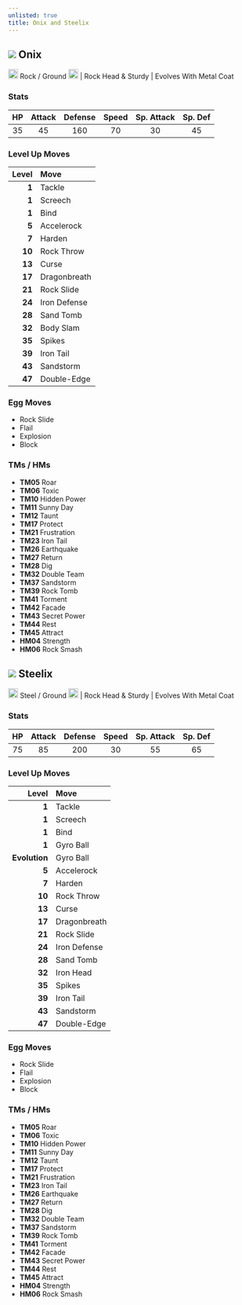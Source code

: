 ```yaml
---
unlisted: true
title: Onix and Steelix
---
```

## ![](https://serebii.net/emerald/pokemon/095.png) Onix
<img src="https://archives.bulbagarden.net/media/upload/thumb/1/11/Rock_icon_SwSh.png/64px-Rock_icon_SwSh.png" width="20px" height="20px"> Rock / Ground <img src="https://archives.bulbagarden.net/media/upload/thumb/2/27/Ground_icon_SwSh.png/64px-Ground_icon_SwSh.png" width="20px" height="20px"> | Rock Head & Sturdy | Evolves With Metal Coat

### Stats

| HP | Attack | Defense | Speed | Sp. Attack | Sp. Def |
|:---:|:---:|:---:|:---:|:---:|:---:|
| 35 | 45 | 160 | 70 | 30 | 45 |

### Level Up Moves

| Level | Move |
|---:|:---|
| **1** | Tackle |
| **1** | Screech |
| **1** | Bind |
| **5** | Accelerock |
| **7** | Harden |
| **10** | Rock Throw |
| **13** | Curse |
| **17** | Dragonbreath |
| **21** | Rock Slide |
| **24** | Iron Defense |
| **28** | Sand Tomb |
| **32** | Body Slam |
| **35** | Spikes |
| **39** | Iron Tail |
| **43** | Sandstorm |
| **47** | Double-Edge |

### Egg Moves
- Rock Slide
- Flail
- Explosion
- Block

### TMs / HMs
- **TM05** Roar
- **TM06** Toxic
- **TM10** Hidden Power
- **TM11** Sunny Day
- **TM12** Taunt
- **TM17** Protect
- **TM21** Frustration
- **TM23** Iron Tail
- **TM26** Earthquake
- **TM27** Return
- **TM28** Dig
- **TM32** Double Team
- **TM37** Sandstorm
- **TM39** Rock Tomb
- **TM41** Torment
- **TM42** Facade
- **TM43** Secret Power
- **TM44** Rest
- **TM45** Attract
- **HM04** Strength
- **HM06** Rock Smash

## ![](https://serebii.net/emerald/pokemon/208.png) Steelix
<img src="https://archives.bulbagarden.net/media/upload/thumb/0/09/Steel_icon_SwSh.png/64px-Steel_icon_SwSh.png" width="20px" height="20px"> Steel / Ground <img src="https://archives.bulbagarden.net/media/upload/thumb/2/27/Ground_icon_SwSh.png/64px-Ground_icon_SwSh.png" width="20px" height="20px"> | Rock Head & Sturdy | Evolves With Metal Coat

### Stats

| HP | Attack | Defense | Speed | Sp. Attack | Sp. Def |
|:---:|:---:|:---:|:---:|:---:|:---:|
| 75 | 85 | 200 | 30 | 55 | 65 |

### Level Up Moves

| Level | Move |
|---:|:---|
| **1** | Tackle |
| **1** | Screech |
| **1** | Bind |
| **1** | Gyro Ball |
| **Evolution** | Gyro Ball |
| **5** | Accelerock |
| **7** | Harden |
| **10** | Rock Throw |
| **13** | Curse |
| **17** | Dragonbreath |
| **21** | Rock Slide |
| **24** | Iron Defense |
| **28** | Sand Tomb |
| **32** | Iron Head |
| **35** | Spikes |
| **39** | Iron Tail |
| **43** | Sandstorm |
| **47** | Double-Edge |

### Egg Moves
- Rock Slide
- Flail
- Explosion
- Block

### TMs / HMs
- **TM05** Roar
- **TM06** Toxic
- **TM10** Hidden Power
- **TM11** Sunny Day
- **TM12** Taunt
- **TM17** Protect
- **TM21** Frustration
- **TM23** Iron Tail
- **TM26** Earthquake
- **TM27** Return
- **TM28** Dig
- **TM32** Double Team
- **TM37** Sandstorm
- **TM39** Rock Tomb
- **TM41** Torment
- **TM42** Facade
- **TM43** Secret Power
- **TM44** Rest
- **TM45** Attract
- **HM04** Strength
- **HM06** Rock Smash